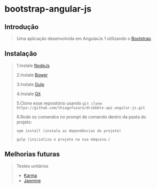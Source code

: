 ﻿# bootstrap-angular-js

## Introdução

> Uma aplicação desenvolvida em AngularJs 1 utilizando o [Bootstrap](https://angular-ui.github.io/bootstrap/).

## Instalação

> 1.Instale [NodeJs](https://nodejs.org/en/)
>
> 2.Instale [Bower](https://bower.io/)
>
> 3.Instale [Gulp](https://gulpjs.com/)
>
> 4.Instale [Git](https://git-scm.com/download/win) 
>
> 5.Clone esse repositório usando ` git clone https://github.com/thiagofuzaro/dribbble-api-angular-js.git `
>
> 6.Rode os comandos no prompt de comando dentro da pasta do projeto:
>
> ``` npm install (instala as dependências do projeto) ```
>
> ``` gulp (inicializa o projeto na sua máquina.) ```

## Melhorias futuras

> Testes unitários
> * [Karma](https://karma-runner.github.io/)
> * [Jasmine](https://jasmine.github.io/)
